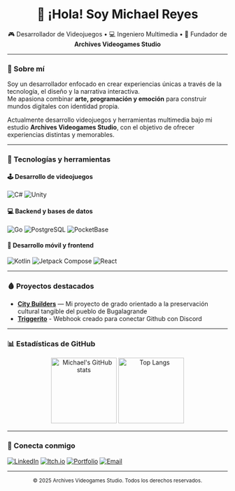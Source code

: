 <!-- Banner -->
<h1 align="center">👋 ¡Hola! Soy Michael Reyes</h1>

<p align="center">
  🎮 Desarrollador de Videojuegos • 💻 Ingeniero Multimedia • 🚀 Fundador de <strong>Archives Videogames Studio</strong>
</p>

---

### 🧩 Sobre mí

Soy un desarrollador enfocado en crear experiencias únicas a través de la tecnología, el diseño y la narrativa interactiva.  
Me apasiona combinar **arte, programación y emoción** para construir mundos digitales con identidad propia.  

Actualmente desarrollo videojuegos y herramientas multimedia bajo mi estudio **Archives Videogames Studio**, con el objetivo de ofrecer experiencias distintas y memorables.

---

### 🧠 Tecnologías y herramientas

#### 🕹️ Desarrollo de videojuegos
![C#](https://img.shields.io/badge/-C%23-239120?style=for-the-badge&logo=csharp&logoColor=white)
![Unity](https://img.shields.io/badge/-Unity-000?style=for-the-badge&logo=unity)

#### 💻 Backend y bases de datos
![Go](https://img.shields.io/badge/-Go-00ADD8?style=for-the-badge&logo=go&logoColor=white)
![PostgreSQL](https://img.shields.io/badge/-PostgreSQL-336791?style=for-the-badge&logo=postgresql&logoColor=white)
![PocketBase](https://img.shields.io/badge/-PocketBase-1C1C1C?style=for-the-badge&logo=database&logoColor=white)

#### 📱 Desarrollo móvil y frontend
![Kotlin](https://img.shields.io/badge/-Kotlin-7F52FF?style=for-the-badge&logo=kotlin&logoColor=white)
![Jetpack Compose](https://img.shields.io/badge/-Jetpack_Compose-4285F4?style=for-the-badge&logo=android&logoColor=white)
![React](https://img.shields.io/badge/-React-20232A?style=for-the-badge&logo=react&logoColor=61DAFB)

---

### 🩸 Proyectos destacados

- **[City Builders](https://archivesstudio.itch.io/city-builders)** — Mi proyecto de grado orientado a la preservación cultural tangible del pueblo de Bugalagrande
- **[Triggerito](https://archives.codes)** - Webhook creado para conectar Github con Discord

---

### 📊 Estadísticas de GitHub

<p align="center">
  <img src="https://github-readme-stats.vercel.app/api?username=maikreyes&show_icons=true&theme=transparent&hide_border=true&title_color=58A6FF&text_color=C9D1D9&icon_color=58A6FF" alt="Michael's GitHub stats" height="150">
  <img src="https://github-readme-stats.vercel.app/api/top-langs/?username=maikreyes&layout=compact&theme=transparent&hide_border=true&title_color=58A6FF&text_color=C9D1D9" alt="Top Langs" height="150">
</p>

---

### 💬 Conecta conmigo

[![LinkedIn](https://img.shields.io/badge/-LinkedIn-0A66C2?style=for-the-badge&logo=linkedin&logoColor=white)](https://www.linkedin.com/in/michaelestivenreyesescobar/)
[![Itch.io](https://img.shields.io/badge/-Itch.io-FA5C5C?style=for-the-badge&logo=itchdotio&logoColor=white)](https://maikreyes.itch.io/)
[![Portfolio](https://img.shields.io/badge/-Portfolio-000?style=for-the-badge&logo=vercel&logoColor=white)](https://michaelesreyes.netlify.app)
[![Email](https://img.shields.io/badge/-Email-D14836?style=for-the-badge&logo=gmail&logoColor=white)](michaelesreyes.14@gmail.com)

---

<p align="center">
  <sub>© 2025 Archives Videogames Studio. Todos los derechos reservados.</sub>
</p>
